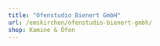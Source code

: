 ```yaml
---
title: "Ofenstudio Bienert GmbH"
url: /emskirchen/ofenstudio-bienert-gmbh/
shop: Kamine & Öfen
---
```


